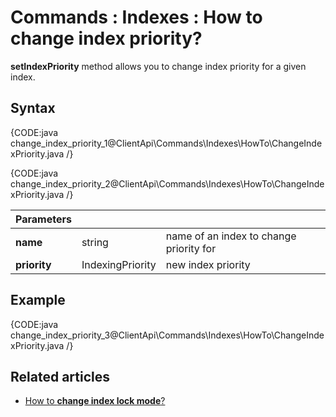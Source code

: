 # Commands : Indexes : How to change index priority?

**setIndexPriority** method allows you to change index priority for a given index.

## Syntax

{CODE:java change_index_priority_1@ClientApi\Commands\Indexes\HowTo\ChangeIndexPriority.java /}

{CODE:java change_index_priority_2@ClientApi\Commands\Indexes\HowTo\ChangeIndexPriority.java /}

| Parameters | | |
| ------------- | ------------- | ----- |
| **name** | string | name of an index to change priority for |
| **priority** | IndexingPriority | new index priority |

## Example

{CODE:java change_index_priority_3@ClientApi\Commands\Indexes\HowTo\ChangeIndexPriority.java /}

## Related articles

- [How to **change index lock mode**?](../../../../client-api/commands/indexes/how-to/change-index-lock-mode)  